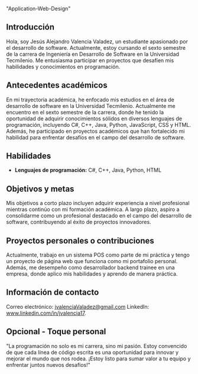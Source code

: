 "Application-Web-Design" 
## Introducción
Hola, soy Jesús Alejandro Valencia Valadez, un estudiante apasionado por el desarrollo de software. Actualmente, estoy cursando el sexto semestre de la carrera de Ingeniería en Desarrollo de Software en la Universidad Tecmilenio. Me entusiasma participar en proyectos que desafíen mis habilidades y conocimientos en programación.

## Antecedentes académicos
En mi trayectoria académica, he enfocado mis estudios en el área de desarrollo de software en la Universidad Tecmilenio. Actualmente me encuentro en el sexto semestre de la carrera, donde he tenido la oportunidad de adquirir conocimientos sólidos en diversos lenguajes de programación, incluyendo C#, C++, Java, Python, JavaScript, CSS y HTML. Además, he participado en proyectos académicos que han fortalecido mi habilidad para enfrentar desafíos en el campo del desarrollo de software.

## Habilidades 
- **Lenguajes de programación:** C#, C++, Java, Python, HTML


## Objetivos y metas
Mis objetivos a corto plazo incluyen adquirir experiencia a nivel profesional mientras continúo con mi formación académica. A largo plazo, aspiro a consolidarme como un profesional destacado en el campo del desarrollo de software, contribuyendo al éxito de proyectos innovadores.

## Proyectos personales o contribuciones
Actualmente, trabajo en un sistema POS como parte de mi práctica y tengo un proyecto de página web que funciona como mi portafolio personal. Además, me desempeño como desarrollador backend trainee en una empresa, donde aplico mis habilidades y aprendo de manera práctica.


## Información de contacto
Correo electrónico: jvalenciaValadez@gmail.com
 LinkedIn: www.linkedin.com/in/jvalencia17.

## Opcional - Toque personal
"La programación no solo es mi carrera, sino mi pasión. Estoy convencido de que cada línea de código escrita es una oportunidad para innovar y mejorar el mundo que nos rodea. ¡Estoy listo para sumar valor a tu equipo y enfrentar juntos nuevos desafíos!"
